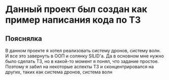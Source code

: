 # Данный проект был создан как пример написания кода по ТЗ

## Пояснялка
В данном проекте я хотел реализовать систему дронов, систему волн. И все это завернуть в ООП и солянку SILID'а. Да в основном мне нужно было сделать ТЗ, но в какой-то момент я понял, что задание простое. Поэтому я забил на некоторые аспекты ТЗ и сконцентрировался на других, таких как система дронов, система волн
